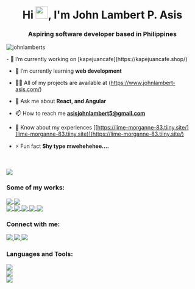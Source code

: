<h1 align="center">Hi <img src="https://cdn3.emoji.gg/emojis/2112_wave_animated.gif" width="32px" height="32px">, I'm John Lambert P. Asis</h1>
<h3 align="center">Aspiring software developer based in Philippines</h3>

<p align="left"> <img src="https://komarev.com/ghpvc/?username=johnlamberts&label=Profile%20views&color=0e75b6&style=flat" alt="johnlamberts" /> </p>

</p>
- 🔭 I’m currently working on [kapejuancafe](https://kapejuancafe.shop/)

- 🌱 I’m currently learning **web development**

- 👨‍💻 All of my projects are available at (https://www.johnlambert-asis.com/)

- 💬 Ask me about **React, and Angular**

- 📫 How to reach me **asisjohnlambert5@gmail.com**

- 📄 Know about my experiences [[https://lime-morganne-83.tiiny.site/](lime-morganne-83.tiiny.site)](https://lime-morganne-83.tiiny.site/)

- ⚡ Fun fact **Shy type mwehehehee....**


  <br />
<picture>
  <source
    srcset="https://github-readme-stats.vercel.app/api?username=johnLamberts&show_icons=true&theme=dark"
    media="(prefers-color-scheme: dark)"
  />
  <source
    srcset="https://github-readme-stats.vercel.app/api?username=johnLamberts&show_icons=true"
    media="(prefers-color-scheme: light), (prefers-color-scheme: no-preference)"
  />
  <img src="https://github-readme-stats.vercel.app/api?username=johnLamberts&show_icons=true" />
</picture>

<br />

<h3 align="left">Some of my works:</h3>
<a href="https://github.com/johnLamberts/okata-food-shop">
  <img align="center" src="https://github-readme-stats.vercel.app/api/pin/?username=johnLamberts&repo=okata-food-shop&icons=true&theme=dark" />
</a>
<a href="https://github.com/johnLamberts/open-library-system">
  <img align="center" src="https://github-readme-stats.vercel.app/api/pin/?username=johnLamberts&repo=open-library-system&icons=true&theme=dark" />
</a>
<br />
<a href="https://github.com/johnLamberts/collections-js">
  <img align="center" src="https://github-readme-stats.vercel.app/api/pin/?username=johnLamberts&repo=collections-js&icons=true&theme=dark" />
</a>
<a href="https://github.com/johnLamberts/Trello-clone">
  <img align="center" src="https://github-readme-stats.vercel.app/api/pin/?username=johnLamberts&repo=Trello-Clone&icons=true&theme=dark" />
</a>
<a href="https://github.com/johnLamberts/wonderpets.github.io">
  <img align="center" src="https://github-readme-stats.vercel.app/api/pin/?username=johnLamberts&repo=wonderpets.github.io&icons=true&theme=dark" />
</a>
<a href="https://github.com/johnLamberts/record-ms_general-service-office">
  <img align="center" src="https://github-readme-stats.vercel.app/api/pin/?username=johnLamberts&repo=record-ms_general-service-office&icons=true&theme=dark" />
</a>
<a href="https://github.com/johnLamberts/mis-eye-clinic">
  <img align="center" src="https://github-readme-stats.vercel.app/api/pin/?username=johnLamberts&repo=mis-eye-clinic&icons=true&theme=dark" />
</a>


<h3 align="left">Connect with me:</h3>
<p align="left">

 <a href="[https://skillicons.dev](https://twitter.com/decepticon_bots)">
    <img src="https://skillicons.dev/icons?i=twitter" />
  </a>
 <a href="[https://skillicons.dev](https://linkedin.com/in/johnlambertasis)">
    <img src="https://skillicons.dev/icons?i=linkedin" />
  </a>
 <a href="[https://skillicons.dev](https://instagram.com/_jjohnlambert)">
    <img src="https://skillicons.dev/icons?i=instagram" />
  </a>

<h3 align="left">Languages and Tools:</h3>
  <a href="https://skillicons.dev">
    <img src="https://skillicons.dev/icons?i=html,css,js,figma,tailwind,ts,react,angular,styledcomponents,materialui" />
  </a>
  <br />
  <a href="https://skillicons.dev">
    <img src="https://skillicons.dev/icons?i=firebase,supabase,mysql,express,nodejs,cs,php" />
  </a>
  <br />
  <a href="https://skillicons.dev">
    <img src="https://skillicons.dev/icons?i=linux,vite,vscode,git,github,stackoverflow" />
  </a>



